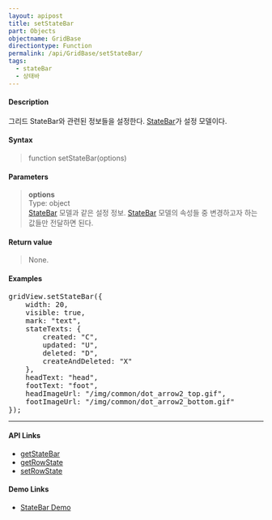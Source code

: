 ```yaml
---
layout: apipost
title: setStateBar
part: Objects
objectname: GridBase
directiontype: Function
permalink: /api/GridBase/setStateBar/
tags:
  - stateBar
  - 상태바
---
```



#### Description

 그리드 StateBar와 관련된 정보들을 설정한다. [StateBar](/api/types/StateBar/)가 설정 모델이다.

#### Syntax

> function setStateBar(options)

#### Parameters

> **options**  
> Type: object  
> [StateBar](/api/types/StateBar/) 모델과 같은 설정 정보. [StateBar](/api/types/StateBar/) 모델의 속성들 중 변경하고자 하는 값들만 전달하면 된다.    

#### Return value

> None.

#### Examples 

<pre class="prettyprint">
gridView.setStateBar({
    width: 20,
    visible: true,
    mark: "text",
    stateTexts: {
        created: "C",
        updated: "U",
        deleted: "D",
        createAndDeleted: "X"
    },
	headText: "head",
	footText: "foot",
	headImageUrl: "/img/common/dot_arrow2_top.gif",
	footImageUrl: "/img/common/dot_arrow2_bottom.gif"
});
</pre>

---

#### API Links

* [getStateBar](/api/GridBase/getStateBar)
* [getRowState](/api/DataProvider/getRowState)
* [setRowState](/api/DataProvider/setRowState)  

#### Demo Links

* [StateBar Demo](http://demo.realgrid.com/GridComponent/StateBar/)